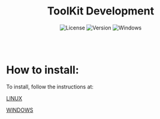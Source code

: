 <div id="title" align="center">
  <h1>ToolKit Development</h1>
</div>

<div id="badges" align="center">
  
  ![License](https://img.shields.io/github/license/NoxusJr/ToolKit-Development.svg)
  ![Version](https://img.shields.io/badge/version-1.0.1-53918E.svg)
  ![Windows](https://img.shields.io/badge/made%20for-linux_/_windows-AD6845.svg)

</div>

<br>
<br>

# How to install:

To install, follow the instructions at:

[LINUX](./installer/LINUX.md)

[WINDOWS](./installer/WINDOWS.MD)